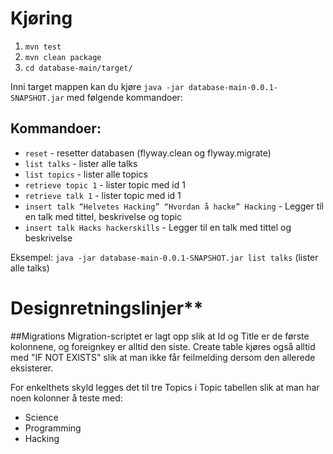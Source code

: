 # Kjøring
1. `mvn test`
2. `mvn clean package`
3. `cd database-main/target/`

Inni target mappen kan du kjøre `java -jar database-main-0.0.1-SNAPSHOT.jar`
med følgende kommandoer: 

## Kommandoer:
* `reset` - resetter databasen (flyway.clean og flyway.migrate)
* `list talks` - lister alle talks
* `list topics` - lister alle topics
* `retrieve topic 1` - lister topic med id 1
* `retrieve talk 1` - lister topic med id 1
* `insert talk “Helvetes Hacking” “Hvordan å hacke” Hacking` - Legger til en talk med tittel, beskrivelse og topic
* `insert talk Hacks hackerskills` - Legger til en talk med tittel og beskrivelse

Eksempel: `java -jar database-main-0.0.1-SNAPSHOT.jar list talks` (lister alle talks)

# Designretningslinjer**
##Migrations
Migration-scriptet er lagt opp slik at Id og Title er de første kolonnene, og foreignkey
 er alltid den siste. Create table kjøres også alltid med "IF NOT EXISTS" slik at man 
 ikke får feilmelding dersom den allerede eksisterer.
 
 For enkelthets skyld legges det til tre Topics i Topic tabellen slik at man har noen kolonner å teste med:
  * Science
  * Programming
  * Hacking
 
 